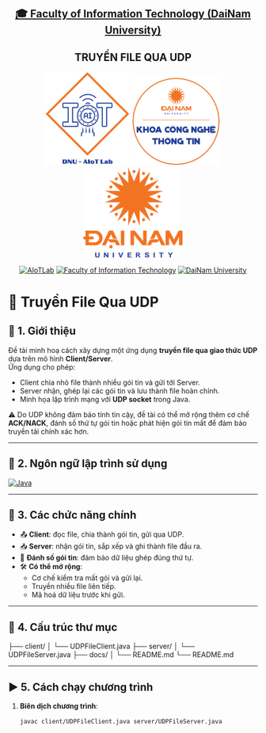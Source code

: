 <h2 align="center">
    <a href="https://dainam.edu.vn/vi/khoa-cong-nghe-thong-tin">
    🎓 Faculty of Information Technology (DaiNam University)
    </a>
</h2>
<h2 align="center">
   TRUYỀN FILE QUA UDP
</h2>
<div align="center">
    <p align="center">
        <img src="docs/aiotlab_logo.png" alt="AIoTLab Logo" width="170"/>
        <img src="docs/fitdnu_logo.png" alt="AIoTLab Logo" width="180"/>
        <img src="docs/dnu_logo.png" alt="DaiNam University Logo" width="200"/>
    </p>

[![AIoTLab](https://img.shields.io/badge/AIoTLab-green?style=for-the-badge)](https://www.facebook.com/DNUAIoTLab)
[![Faculty of Information Technology](https://img.shields.io/badge/Faculty%20of%20Information%20Technology-blue?style=for-the-badge)](https://dainam.edu.vn/vi/khoa-cong-nghe-thong-tin)
[![DaiNam University](https://img.shields.io/badge/DaiNam%20University-orange?style=for-the-badge)](https://dainam.edu.vn)

</div>

# 📡 Truyền File Qua UDP

## 📖 1. Giới thiệu
Đề tài minh hoạ cách xây dựng một ứng dụng **truyền file qua giao thức UDP** dựa trên mô hình **Client/Server**.  
Ứng dụng cho phép:
- Client chia nhỏ file thành nhiều gói tin và gửi tới Server.
- Server nhận, ghép lại các gói tin và lưu thành file hoàn chỉnh.
- Minh họa lập trình mạng với **UDP socket** trong Java.

⚠️ Do UDP không đảm bảo tính tin cậy, đề tài có thể mở rộng thêm cơ chế **ACK/NACK**, đánh số thứ tự gói tin hoặc phát hiện gói tin mất để đảm bảo truyền tải chính xác hơn.

---

## 🔧 2. Ngôn ngữ lập trình sử dụng
[![Java](https://img.shields.io/badge/Java-007396?style=for-the-badge&logo=java&logoColor=white)](https://www.java.com/)

---

## 🚀 3. Các chức năng chính
- 📤 **Client**: đọc file, chia thành gói tin, gửi qua UDP.
- 📥 **Server**: nhận gói tin, sắp xếp và ghi thành file đầu ra.
- 🔢 **Đánh số gói tin**: đảm bảo dữ liệu ghép đúng thứ tự.
- 🛠️ **Có thể mở rộng**:
  - Cơ chế kiểm tra mất gói và gửi lại.
  - Truyền nhiều file liên tiếp.
  - Mã hoá dữ liệu trước khi gửi.

---

## 📂 4. Cấu trúc thư mục

├── client/
│ └── UDPFileClient.java
├── server/
│ └── UDPFileServer.java
├── docs/
│ └── README.md
└── README.md

---

## ▶️ 5. Cách chạy chương trình
1. **Biên dịch chương trình**:
   ```bash
   javac client/UDPFileClient.java server/UDPFileServer.java

